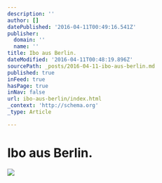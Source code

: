 ```yaml
---
description: ''
author: []
datePublished: '2016-04-11T00:49:16.541Z'
publisher:
  domain: ''
  name: ''
title: Ibo aus Berlin.
dateModified: '2016-04-11T00:48:19.896Z'
sourcePath: _posts/2016-04-11-ibo-aus-berlin.md
published: true
inFeed: true
hasPage: true
inNav: false
url: ibo-aus-berlin/index.html
_context: 'http://schema.org'
_type: Article

---
```

# Ibo aus Berlin.
![](https://the-grid-user-content.s3-us-west-2.amazonaws.com/c90c466e-c74d-45a2-98fb-dcd678f4012a.png)